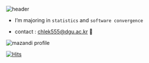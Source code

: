 <div align = left>
    
  ![header](https://capsule-render.vercel.app/api?type=Shark&color=ffe8db&height=150&section=header&text=🦖%20HI!%20I'M%20DAHEE%20🦖&fontSize=70)
  
  
  
- I’m majoring in `statistics` and `software convergence` 
    
- contact : chlek555@dgu.ac.kr 🎈
    
 
    
    
    
    
  
![mazandi profile](http://mazandi.herokuapp.com/api?handle=chlek555&theme=black)
  
    

    
[![Hits](https://hits.seeyoufarm.com/api/count/incr/badge.svg?url=https%3A%2F%2Fgithub.com%2Fdaheeda&count_bg=%23FCF03D&title_bg=%23000000&icon=github.svg&icon_color=%23FFFFFF&title=HITS&edge_flat=false)](https://hits.seeyoufarm.com)
